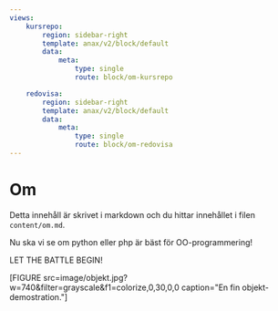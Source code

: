 ```yaml
---
views:
    kursrepo:
        region: sidebar-right
        template: anax/v2/block/default
        data:
            meta: 
                type: single
                route: block/om-kursrepo

    redovisa:
        region: sidebar-right
        template: anax/v2/block/default
        data:
            meta: 
                type: single
                route: block/om-redovisa
---
```

Om
=========================

Detta innehåll är skrivet i markdown och du hittar innehållet i filen `content/om.md`.

Nu ska vi se om python eller php är bäst för OO-programmering!

LET THE BATTLE BEGIN!

[FIGURE src=image/objekt.jpg?w=740&filter=grayscale&f1=colorize,0,30,0,0 caption="En fin objekt-demostration."]
